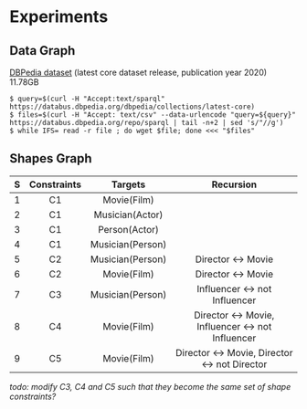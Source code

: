 # Experiments

## Data Graph
[DBPedia dataset](https://databus.dbpedia.org/dbpedia/collections/latest-core) (latest core dataset release, publication year 2020) 11.78GB

```
$ query=$(curl -H "Accept:text/sparql" https://databus.dbpedia.org/dbpedia/collections/latest-core)
$ files=$(curl -H "Accept: text/csv" --data-urlencode "query=${query}" https://databus.dbpedia.org/repo/sparql | tail -n+2 | sed 's/"//g')
$ while IFS= read -r file ; do wget $file; done <<< "$files"
```



## Shapes Graph

|S|Constraints| Targets | Recursion | 
|-|:---------:|:---------------:|:---------------: |
|1|     C1    | Movie(Film)     | |
|2|     C1    | Musician(Actor) | |
|3|     C1    | Person(Actor)   | |
|4|     C1    | Musician(Person)| |
|5|     C2    | Musician(Person)| Director <-> Movie |
|6|     C2    | Movie(Film)     | Director <-> Movie |
|7|     C3    | Musician(Person)| Influencer <-> not Influencer |
|8|     C4    | Movie(Film)     | Director <-> Movie, Influencer <-> not Influencer |
|9|     C5    | Movie(Film)     | Director <-> Movie, Director <-> not Director|

*todo: modify C3, C4 and C5 such that they become the same set of shape constraints?*
